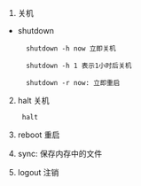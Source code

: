 1. 关机

+ shutdown
  
        shutdown -h now 立即关机

        shutdown -h 1 表示1小时后关机

        shutdown -r now: 立即重启

2. halt 关机

        halt

3. reboot 重启
   

4. sync: 保存内存中的文件 

5. logout 注销